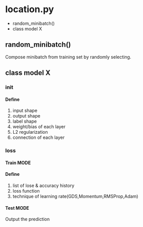 # location.py

* random_minibatch()
* class model X

## random_minibatch()
Compose minibatch from training set by randomly selecting.

## class model X
### init
#### Define
1. input shape
2. output shape
3. label shape
4. weight/bias of each layer
5. L2 regularization
6. connection of each layer

### loss
#### Train MODE
#### Define
1. list of lose & accuracy history
2. loss function
3. technique of learning rate(GDS,Momentum,RMSProp,Adam)

#### Test MODE
Output the prediction

